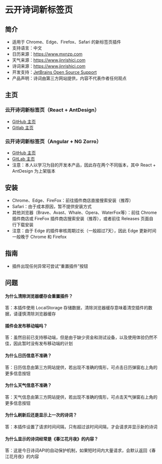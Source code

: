 # 云开诗词新标签页

## 简介
* 适用于 Chrome、Edge、Firefox、Safari 的新标签页插件
* 支持语言：中文
* 日历来源：https://www.mxnzp.com
* 天气来源：https://www.jinrishici.com
* 诗词来源：https://www.jinrishici.com
* 开发支持：[JetBrains Open Source Support](https://jb.gg/OpenSourceSupport)
* 产品声明：诗词由第三方网站提供，内容不代表作者任何观点 

## 主页
### 云开诗词新标签页（React + AntDesign）
* [GitHub 主页](https://github.com/xyk953651094/SkyNewTab-Poem-React "跳转至 GitHub 主页")
* [Gitlab 主页](https://gitlab.com/xyk953651094/SkyNewTab-Poem-React "跳转至 GitLab 主页")
### 云开诗词新标签页（Angular + NG Zorro）
* [GitHub 主页](https://github.com/xyk953651094/SkyNewTab-Poem-Angular "跳转至 GitHub 主页")
* [GitLab 主页](https://gitlab.com/xyk953651094/SkyNewTab-Poem-Angular "跳转至 GitLab 主页")
* 注意：本人以学习为目的开发本产品，因此存在两个不同版本，其中 React + AntDesign 为上架版本

## 安装
* Chrome、Edge、FireFox：前往插件商店直接搜索安装（推荐）
* Safari：由于成本原因，暂不提供安装方式
* 其他浏览器（Brave、Avast、Whale、Opera、WaterFox等）：前往 Chrome 插件商店或 FireFox 插件商店搜索安装（推荐），或者前往 Releases 页面自行下载安装
* 注意：由于 Edge 的插件审核周期过长（一般超过7天），因此 Edge 更新时间一般晚于 Chrome 和 Firefox

## 指南
* 插件出现任何异常可尝试“重置插件”按钮

## 问题
#### 为什么清除浏览器缓存会重置插件？
答：本插件使用 LocalStorage 存储数据，清除浏览器缓存意味着清空插件的数据，请谨慎清除浏览器缓存
#### 插件会发布移动端吗？
答：虽然目前已支持移动端，但是由于缺少资金和测试设备，以及使用体验仍然不佳，因此暂时没有发布移动端的计划
#### 为什么日历信息不准确？
答：日历信息由第三方网站提供，若出现不准确的情形，可点击日历弹窗右上角的更多信息按钮
#### 为什么天气信息不准确？
答：天气信息由第三方网站提供，若出现不准确的情形，可点击天气弹窗右上角的更多信息按钮
#### 为什么刷新后还是显示上一次的诗词？
答：本插件设置了请求时间间隔，只有超过该时间间隔，才会请求并显示新的诗词
#### 为什么显示的诗词经常是《春江花月夜》的内容？
答：这是今日诗词API的自动保护机制，如果短时间内大量请求，会默认返回《春江花月夜》的内容